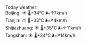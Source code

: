 Today weather:  
Beijing: ☀️   🌡️+34°C 🌬️↑7km/h  
Tianjin: ⛅️  🌡️+33°C 🌬️↗4km/h  
Shijiazhuang: ☀️   🌡️+35°C 🌬️←11km/h  
Tangshan: ☀️   🌡️+34°C 🌬️↗14km/h  
